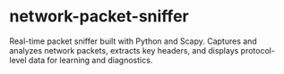# network-packet-sniffer
Real-time packet sniffer built with Python and Scapy. Captures and analyzes network packets, extracts key headers, and displays protocol-level data for learning and diagnostics.
